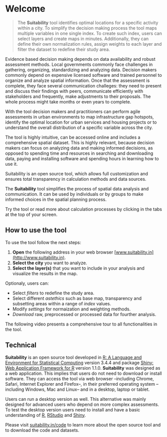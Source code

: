 # Welcome
> The **Suitability** tool identifies optimal locations for a specific activity within a city. To simplify the decision making process the tool maps multiple variables in one single index. To create such index, users can select layers and create maps in minutes. Additionally, they can define their own normalization rules, assign weights to each layer and filter the dataset to redefine their study area. 

Evidence based decision making depends on data availability and robust assessment methods. Local governments commonly face challenges in gathering, organizing, standardizing and analyzing data. Decision makers commonly depend on expensive licensed software and trained personnel to organize and analyze spatial information. Once that the assessment is complete, they face several communication challeges: they need to present and discuss their findings with peers, communicate efficiently with stakeholders and frequently, make adjustments to their proposals. The whole process might take months or even years to complete. 

With the tool decision makers and practitioners can perform agile assessments in urban environments to map infrastructure gap hotspots, identify the optimal location for urban services and housing projects or to understand the overall distribution of a specific variable across the city. 

The tool is highly intuitive, can be accessed online and includes a comprehensive spatial dataset. This is highly relevant, because decision makers can focus on analyzing data and making informed decisions, as opposed to spending time and resources in searching and downloading data, paying and installing software and spending hours in learning how to use it. 

Suitability is an open source tool, which allows full customization and ensures total transparency in calculation methods and data sources. 

The **Suitability** tool simplifies the process of spatial data analysis and communication. It can be used by individuals or by groups to make informed choices in the spatial planning process. 

Try the tool or read more about calculation processes by clicking in the tabs at the top of your screen. 

## How to use the tool
To use the tool follow the next steps:

1. **Open** the following address in your web browser  [www.suitability.in](http://www.suitability.in). 
2. **Select the city** you want to analyze. 
3. **Select the layer(s)** that you want to include in your analysis and visualize the results in the map.

Optionaly, users can: 

* Select *filters* to redefine the study area. 
* Select different *astethics* such as base map, transparency and subsetting areas within a range of *index* values.
*  Modify *settings* for normaization and weighting methods. 
*  *Download* raw, preprocessed or processed data for fourther analysis.

The following video presents a comprehensive tour to all functionalities in the tool. 

## Technical
**Suitability** is an open source tool developed in [R: A Language and Environment for Statistical Computing](https://www.r-project.org/) version 3.4.4 and package [Shiny: Web Application Framework for R](https://shiny.rstudio.com/) version 1.1.0. **Suitability** was designed as a web application. This implies that users do not need to download or install software. They can access the tool via web browser –including Chrome, Safari, Internet Explorer and Firefox–, in their preferred operating system –including Windows, Mac and Linux– and in a desktop, laptop or tablet. 

Users can run a desktop version as well. This alternative was mainly designed for advanced users who depend on more complex assessments. To test the desktop version users need to install and have a basic understanding of [R](https://www.r-project.org/), [RStudio](https://www.rstudio.com) and [Shiny](https://shiny.rstudio.com/). 

Please visit [suitability.in/code](http://www.suitability.in/code) to learn more about the open source tool and to download the code and datasets.





